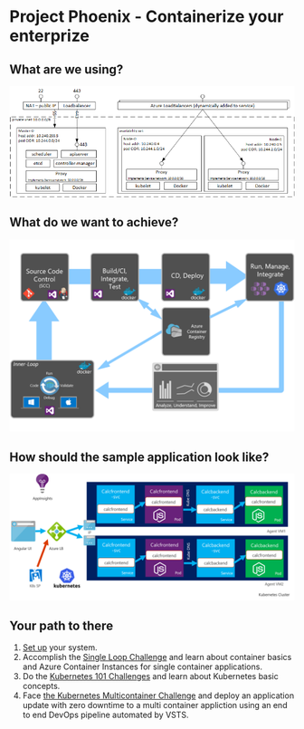 
# Project Phoenix - Containerize your enterprize

## What are we using?
![](/img/kubernetes.png)

## What do we want to achieve?

![](/img/kubernetes_on_azure.png)

## How should the sample application look like?
![](/img/multicalculator.png)

## Your path to there
1. [Set up](challenges.0.md) your system.
1. Accomplish the [Single Loop Challenge](challenges.1.md) and learn about container basics and Azure Container Instances for single container applications.
1. Do the [Kubernetes 101 Challenges](challenges.2.md) and learn about Kubernetes basic concepts.
1. Face [the Kubernetes Multicontainer Challenge](challenges.3.md) and deploy an application update with zero downtime to a multi container appliction using an end to end DevOps pipeline automated by VSTS.
